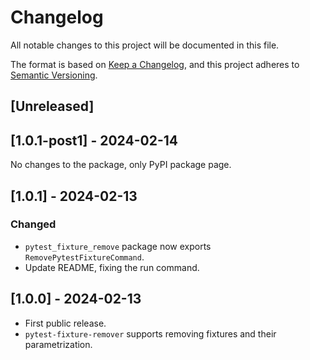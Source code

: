 # Changelog
All notable changes to this project will be documented in this file.

The format is based on [Keep a Changelog](https://keepachangelog.com/en/1.0.0/),
and this project adheres to [Semantic Versioning](https://semver.org/spec/v2.0.0.html).

## [Unreleased]

## [1.0.1-post1] - 2024-02-14

No changes to the package, only PyPI package page.

## [1.0.1] - 2024-02-13

### Changed
- `pytest_fixture_remove` package now exports `RemovePytestFixtureCommand`.
- Update README, fixing the run command.


## [1.0.0] - 2024-02-13
- First public release.
- `pytest-fixture-remover` supports removing fixtures and their parametrization.

